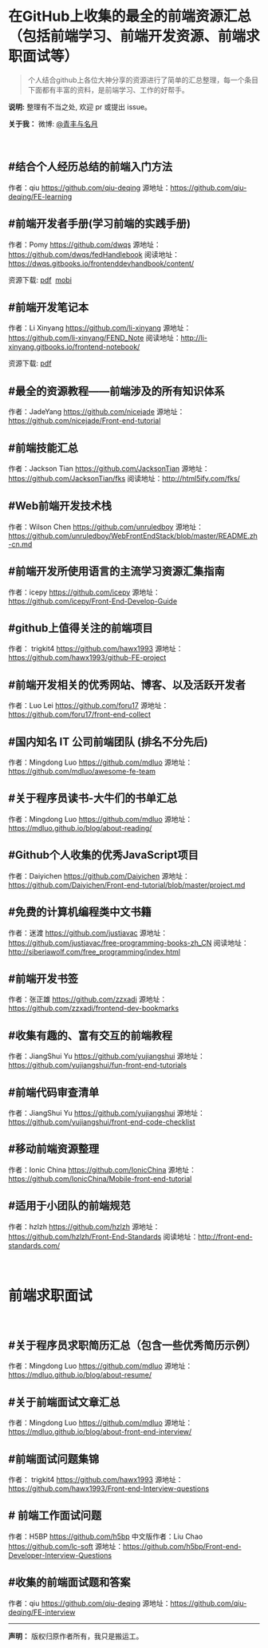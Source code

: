 # 在GitHub上收集的最全的前端资源汇总（包括前端学习、前端开发资源、前端求职面试等）

> 个人结合github上各位大神分享的资源进行了简单的汇总整理，每一个条目下面都有丰富的资料，是前端学习、工作的好帮手。

**说明:** 整理有不当之处, 欢迎 pr 或提出 issue。

**关于我：** 微博: <a href='http://weibo.com/helloqingfeng' target='_blank'>@青丰与名月</a>

<br>

## #结合个人经历总结的前端入门方法
作者：qiu https://github.com/qiu-deqing
源地址：https://github.com/qiu-deqing/FE-learning


## #前端开发者手册(学习前端的实践手册)
作者：Pomy https://github.com/dwqs
源地址：https://github.com/dwqs/fedHandlebook
阅读地址：https://dwqs.gitbooks.io/frontenddevhandbook/content/

资源下载: <a href='http://pan.baidu.com/s/1c0frhIS' target='_blank'>pdf</a>&nbsp;&nbsp;<a href='https://www.gitbook.com/book/dwqs/frontenddevhandbook/details' target='_blank'>mobi</a>

## #前端开发笔记本
作者：Li Xinyang https://github.com/li-xinyang
源地址：https://github.com/li-xinyang/FEND_Note
阅读地址：http://li-xinyang.gitbooks.io/frontend-notebook/

资源下载: <a href='https://www.gitbook.com/download/pdf/book/li-xinyang/frontend-notebook' target='_blank'>pdf</a>

## #最全的资源教程——前端涉及的所有知识体系
作者：JadeYang https://github.com/nicejade
源地址：https://github.com/nicejade/Front-end-tutorial

## #前端技能汇总
作者：Jackson Tian https://github.com/JacksonTian
源地址：https://github.com/JacksonTian/fks
阅读地址：http://html5ify.com/fks/

## #Web前端开发技术栈
作者：Wilson Chen https://github.com/unruledboy
源地址：https://github.com/unruledboy/WebFrontEndStack/blob/master/README.zh-cn.md


## #前端开发所使用语言的主流学习资源汇集指南
作者：icepy https://github.com/icepy
源地址：https://github.com/icepy/Front-End-Develop-Guide

## #github上值得关注的前端项目
作者： trigkit4    https://github.com/hawx1993
源地址：https://github.com/hawx1993/github-FE-project


## #前端开发相关的优秀网站、博客、以及活跃开发者
作者：Luo Lei https://github.com/foru17
源地址：https://github.com/foru17/front-end-collect

## #国内知名 IT 公司前端团队 (排名不分先后)
作者：Mingdong Luo https://github.com/mdluo
源地址：https://github.com/mdluo/awesome-fe-team

## #关于程序员读书-大牛们的书单汇总
作者：Mingdong Luo https://github.com/mdluo
源地址：https://mdluo.github.io/blog/about-reading/

## #Github个人收集的优秀JavaScript项目
作者：Daiyichen https://github.com/Daiyichen
源地址：https://github.com/Daiyichen/Front-end-tutorial/blob/master/project.md

## #免费的计算机编程类中文书籍
作者：迷渡 https://github.com/justjavac
源地址：https://github.com/justjavac/free-programming-books-zh_CN
阅读地址：http://siberiawolf.com/free_programming/index.html

## #前端开发书签
作者：张正雄 https://github.com/zzxadi
源地址：https://github.com/zzxadi/frontend-dev-bookmarks

## #收集有趣的、富有交互的前端教程
作者：JiangShui Yu https://github.com/yujiangshui
源地址：https://github.com/yujiangshui/fun-front-end-tutorials

## #前端代码审查清单
作者：JiangShui Yu https://github.com/yujiangshui
源地址：https://github.com/yujiangshui/front-end-code-checklist

## #移动前端资源整理
作者：Ionic China https://github.com/IonicChina
源地址：https://github.com/IonicChina/Mobile-front-end-tutorial

## #适用于小团队的前端规范
作者：hzlzh https://github.com/hzlzh
源地址：https://github.com/hzlzh/Front-End-Standards
阅读地址：http://front-end-standards.com/

<br>

# 前端求职面试

<br>

## #关于程序员求职简历汇总（包含一些优秀简历示例）
作者：Mingdong Luo https://github.com/mdluo
源地址：https://mdluo.github.io/blog/about-resume/

## #关于前端面试文章汇总
作者：Mingdong Luo https://github.com/mdluo
源地址：https://mdluo.github.io/blog/about-front-end-interview/

## #前端面试问题集锦 
作者： trigkit4    https://github.com/hawx1993
源地址：https://github.com/hawx1993/Front-end-Interview-questions


## # 前端工作面试问题
作者：H5BP https://github.com/h5bp
中文版作者：Liu Chao https://github.com/lc-soft
源地址：https://github.com/h5bp/Front-end-Developer-Interview-Questions


## #收集的前端面试题和答案
作者：qiu https://github.com/qiu-deqing
源地址：https://github.com/qiu-deqing/FE-interview

---

**声明：** 版权归原作者所有，我只是搬运工。